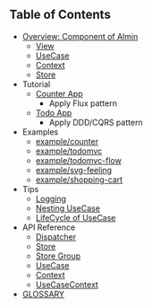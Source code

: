 ## Table of Contents

- [Overview: Component of Almin](./docs/abstract/README.md)
    - [View](./docs/abstract/README.md#view)
    - [UseCase](./docs/abstract/README.md#usecase)
    - [Context](./docs/abstract/README.md#context)
    - [Store](./docs/abstract/README.md#store)
- Tutorial
    - [Counter App](./docs/tutorial/counter/README.md)
        - Apply Flux pattern
    - [Todo App](./docs/tutorial/todomvc/README.md)
        - Apply DDD/CQRS pattern
- Examples
    - [example/counter](https://github.com/almin/almin/tree/master/example/counter)
    - [example/todomvc](https://github.com/almin/almin/tree/master/example/todomvc)
    - [example/todomvc-flow](https://github.com/almin/almin/tree/master/example/todomvc-flow)
    - [example/svg-feeling](https://github.com/almin/almin/tree/master/example/svg-feeling)
    - [example/shopping-cart](https://github.com/almin/almin/tree/master/example/shopping-cart)
- Tips
    - [Logging](./docs/tips/logging.md)
    - [Nesting UseCase](./docs/tips/nesting-usecase.md)
    - [LifeCycle of UseCase](./docs/tips/usecase-lifecycle.md)
- API Reference
    - [Dispatcher](./docs/api/Dispatcher.md)
    - [Store](./docs/api/Store.md)
    - [Store Group](./docs/api/StoreGroup.md)
    - [UseCase](./docs/api/UseCase.md)
    - [Context](./docs/api/Context.md)
    - [UseCaseContext](./docs/api/UseCaseContext.md)
- [GLOSSARY](./docs/GLOSSARY.md)
